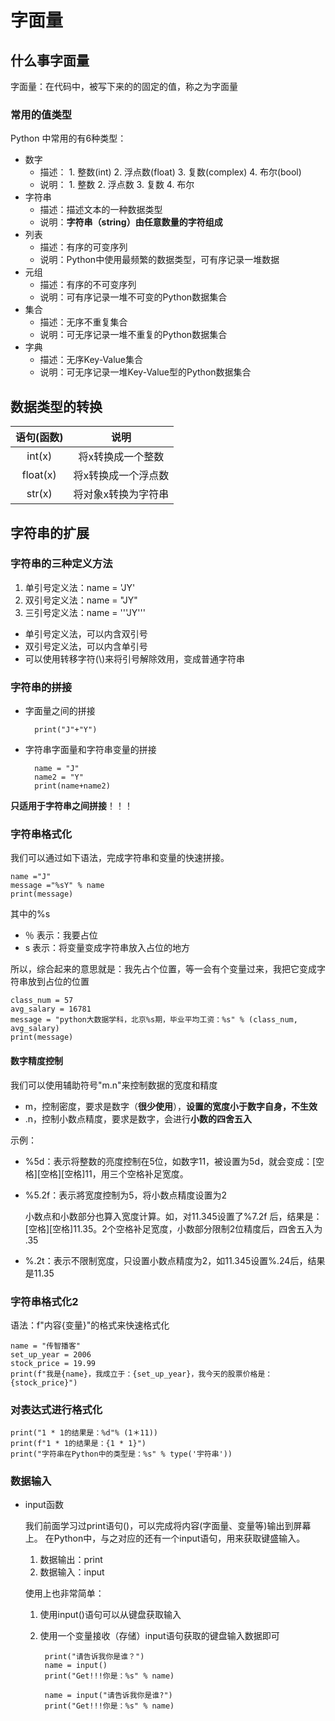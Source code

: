 # 字面量

## 什么事字面量

字面量：在代码中，被写下来的的固定的值，称之为字面量

### 常用的值类型

Python 中常用的有6种类型：

* 数字
  * 描述：
        1. 整数(int)
        2. 浮点数(float)
        3. 复数(complex)
        4. 布尔(bool)
  * 说明：
        1. 整数
        2. 浮点数
        3. 复数
        4. 布尔
* 字符串
  * 描述：描述文本的一种数据类型
  * 说明：**字符串（string）由任意数量的字符组成**
* 列表
  * 描述：有序的可变序列
  * 说明：Python中使用最频繁的数据类型，可有序记录一堆数据
* 元组
  * 描述：有序的不可变序列
  * 说明：可有序记录一堆不可变的Python数据集合
* 集合
  * 描述：无序不重复集合
  * 说明：可无序记录一堆不重复的Python数据集合
* 字典
  * 描述：无序Key-Value集合
  * 说明：可无序记录一堆Key-Value型的Python数据集合

## 数据类型的转换

|语句(函数)|说明|
|:-------:|:-:|
|int(x)|将x转换成一个整数|
|float(x)|将x转换成一个浮点数|
|str(x)|将对象x转换为字符串|

## 字符串的扩展

### 字符串的三种定义方法

1. 单引号定义法：name = 'JY'
2. 双引号定义法：name = "JY"
3. 三引号定义法：name = '''JY'''

* 单引号定义法，可以内含双引号
* 双引号定义法，可以内含单引号
* 可以使用转移字符(\\)来将引号解除效用，变成普通字符串

### 字符串的拼接

* 字面量之间的拼接

        print("J"+"Y")

* 字符串字面量和字符串变量的拼接

        name = "J"
        name2 = "Y"
        print(name+name2)

**只适用于字符串之间拼接**！！！

### 字符串格式化

我们可以通过如下语法，完成字符串和变量的快速拼接。

    name ="J"
    message ="%sY" % name
    print(message)

其中的%s

* ％ 表示：我要占位
* s 表示：将变量变成字符串放入占位的地方

所以，综合起来的意思就是：我先占个位置，等一会有个变量过来，我把它变成字符串放到占位的位置

    class_num = 57
    avg_salary = 16781
    message = "python大数据学科，北京%s期，毕业平均工资：%s" % (class_num, avg_salary)
    print(message)

#### 数字精度控制

我们可以使用辅助符号"m.n"来控制数据的宽度和精度

* m，控制密度，要求是数字（**很少使用**），**设置的宽度小于数字自身，不生效**
* .n，控制小数点精度，要求是数字，会进行**小数的四舍五入**

示例：

* %5d：表示将整数的亮度控制在5位，如数字11，被设置为5d，就会变成：\[空格]\[空格][空格]11，用三个空格补足宽度。
* %5.2f：表示將宽度控制为5，将小数点精度设置为2

    小数点和小数部分也算入宽度计算。如，对11.345设置了%7.2f 后，结果是：[空格][空格]11.35。2个空格补足宽度，小数部分限制2位精度后，四舍五入为 .35

* %.2t：表示不限制宽度，只设置小数点精度为2，如11.345设置%.24后，结果是11.35

### 字符串格式化2

语法：f"内容{变量}"的格式来快速格式化

    name = "传智播客"
    set_up_year = 2006
    stock_price = 19.99
    print(f"我是{name}，我成立于：{set_up_year}，我今天的股票价格是：{stock_price}")

### 对表达式进行格式化

    print("1 * 1的结果是：%d"% (1＊11))
    print(f"1 * 1的结果是：{1 * 1}")
    print("字符串在Python中的类型是：%s" % type('宇符串'))

### 数据输入

* input函数

    我们前面学习过print语句()，可以完成将内容(字面量、变量等)输出到屏幕上。
    在Python中，与之对应的还有一个input语句，用来获取键盛输入。

    1. 数据输出：print
    2. 数据输入：input

    使用上也非常简单：

    1. 使用input()语句可以从键盘获取输入
    2. 使用一个变量接收（存储）input语句获取的键盘输入数据即可

            print("请告诉我你是谁？")
            name = input()
            print("Get!!!你是：%s" % name)

            name = input("请告诉我你是谁?")
            print("Get!!!你是：%s" % name)

 